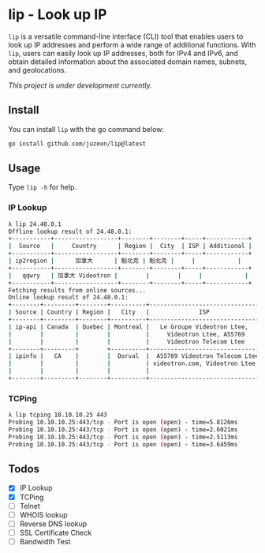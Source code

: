 # lip - Look up IP

`lip` is a versatile command-line interface (CLI) tool that enables users to look up IP addresses and perform a wide range of additional functions. With `lip`, users can easily look up IP addresses, both for IPv4 and IPv6, and obtain detailed information about the associated domain names, subnets, and geolocations.

*This project is under development currently.*

## Install

You can install `lip` with the go command below:

```bash
go install github.com/juzeon/lip@latest
```

## Usage

Type `lip -h` for help.

### IP Lookup

```bash
λ lip 24.48.0.1
Offline lookup result of 24.48.0.1:
+-----------+------------------+--------+--------+-----+------------+
|  Source   |     Country      | Region |  City  | ISP | Additional |
+-----------+------------------+--------+--------+-----+------------+
| ip2region |      加拿大      | 魁北克 | 魁北克 |     |            |
+-----------+------------------+--------+--------+-----+------------+
|   qqwry   | 加拿大 Videotron |        |        |     |            |
+-----------+------------------+--------+--------+-----+------------+
Fetching results from online sources...
Online lookup result of 24.48.0.1:
+--------+---------+--------+----------+--------------------------------+---------------------------------------+
| Source | Country | Region |   City   |              ISP               |              Additional               |
+--------+---------+--------+----------+--------------------------------+---------------------------------------+
| ip-api | Canada  | Quebec | Montreal |   Le Groupe Videotron Ltee,    |                                       |
|        |         |        |          |     Videotron Ltee, AS5769     |                                       |
|        |         |        |          |     Videotron Telecom Ltee     |                                       |
+--------+---------+        +----------+--------------------------------+---------------------------------------+
| ipinfo |   CA    |        |  Dorval  |  AS5769 Videotron Telecom Ltee |               hostname:               |
|        |         |        |          | videotron.com, Videotron Ltee  | modemcable001.0-48-24.mc.videotron.ca |
|        |         |        |          |                                |                                       |
+--------+---------+--------+----------+--------------------------------+---------------------------------------+
```

### TCPing

```bash
λ lip tcping 10.10.10.25 443
Probing 10.10.10.25:443/tcp - Port is open (open) - time=5.8126ms
Probing 10.10.10.25:443/tcp - Port is open (open) - time=2.6021ms
Probing 10.10.10.25:443/tcp - Port is open (open) - time=2.5113ms
Probing 10.10.10.25:443/tcp - Port is open (open) - time=3.6459ms
```

## Todos

- [x] IP Lookup
- [x] TCPing
- [ ] Telnet
- [ ] WHOIS lookup
- [ ] Reverse DNS lookup
- [ ] SSL Certificate Check
- [ ] Bandwidth Test